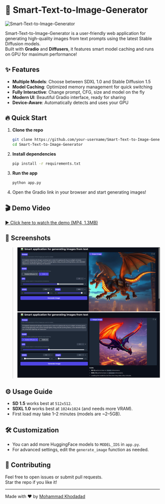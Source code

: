 # 🚀 Smart-Text-to-Image-Generator

![Smart-Text-to-Image-Generator](assets/screenshot.png)

Smart-Text-to-Image-Generator is a user-friendly web application for generating high-quality images from text prompts using the latest Stable Diffusion models.  
Built with **Gradio** and **Diffusers**, it features smart model caching and runs on GPU for maximum performance!

## ✨ Features

- **Multiple Models**: Choose between SDXL 1.0 and Stable Diffusion 1.5
- **Model Caching**: Optimized memory management for quick switching
- **Fully Interactive**: Change prompt, CFG, size and model on the fly
- **Modern UI**: Beautiful Gradio interface, ready for sharing
- **Device-Aware**: Automatically detects and uses your GPU

## 🔥 Quick Start

1. **Clone the repo**
    ```bash
    git clone https://github.com/your-username/Smart-Text-to-Image-Generator.git
    cd Smart-Text-to-Image-Generator
    ```

2. **Install dependencies**
    ```bash
    pip install -r requirements.txt
    ```

3. **Run the app**
    ```bash
    python app.py
    ```

4. Open the Gradio link in your browser and start generating images!


## 🎬 Demo Video

[▶️ Click here to watch the demo (MP4, 1.3MB)](assets/test_video.mp4)

## 📸 Screenshots
> ![Screenshot](assets/testimage1.png)
> ![Screenshot](assets/testimage2.png)

## ⚙️ Usage Guide

- **SD 1.5** works best at `512x512`.
- **SDXL 1.0** works best at `1024x1024` (and needs more VRAM).
- First load may take 1–2 minutes (models are ~2–5GB).

## 🛠️ Customization

- You can add more HuggingFace models to `MODEL_IDS` in `app.py`.
- For advanced settings, edit the `generate_image` function as needed.

## 🤝 Contributing

Feel free to open issues or submit pull requests.  
Star the repo if you like it!

---

Made with ❤️ by [Mohammad Khodadad](https://github.com/mohammadkhodadadzd)
